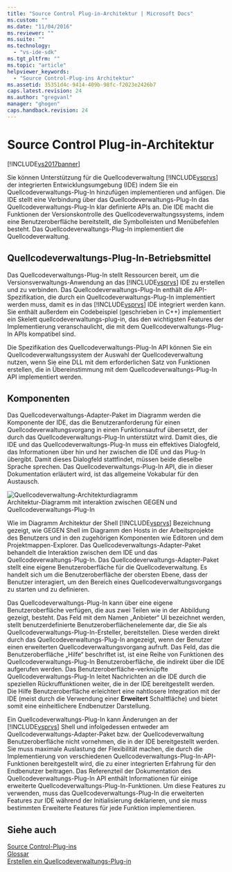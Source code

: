 ```yaml
---
title: "Source Control Plug-in-Architektur | Microsoft Docs"
ms.custom: ""
ms.date: "11/04/2016"
ms.reviewer: ""
ms.suite: ""
ms.technology: 
  - "vs-ide-sdk"
ms.tgt_pltfrm: ""
ms.topic: "article"
helpviewer_keywords: 
  - "Source Control-Plug-ins Architektur"
ms.assetid: 35351d4c-9414-409b-98fc-f2023e2426b7
caps.latest.revision: 24
ms.author: "gregvanl"
manager: "ghogen"
caps.handback.revision: 24
---
```

# Source Control Plug-in-Architektur
[!INCLUDE[vs2017banner](../../code-quality/includes/vs2017banner.md)]

Sie können Unterstützung für die Quellcodeverwaltung [!INCLUDE[vsprvs](../../code-quality/includes/vsprvs_md.md)] der integrierten Entwicklungsumgebung \(IDE\) indem Sie ein Quellcodeverwaltungs\-Plug\-In hinzufügen implementieren und anfügen.  Die IDE stellt eine Verbindung über das Quellcodeverwaltungs\-Plug\-In das Quellcodeverwaltungs\-Plug\-In klar definierte APIs an.  Die IDE macht die Funktionen der Versionskontrolle des Quellcodeverwaltungssystems, indem eine Benutzeroberfläche bereitstellt, die Symbolleisten und Menübefehlen besteht.  Das Quellcodeverwaltungs\-Plug\-In implementiert die Quellcodeverwaltung.  
  
## Quellcodeverwaltungs\-Plug\-In\-Betriebsmittel  
 Das Quellcodeverwaltungs\-Plug\-In stellt Ressourcen bereit, um die Versionsverwaltungs\-Anwendung an das [!INCLUDE[vsprvs](../../code-quality/includes/vsprvs_md.md)] IDE zu erstellen und zu verbinden.  Das Quellcodeverwaltungs\-Plug\-In enthält die API\-Spezifikation, die durch ein Quellcodeverwaltungs\-Plug\-In implementiert werden muss, damit es in das [!INCLUDE[vsprvs](../../code-quality/includes/vsprvs_md.md)] IDE integriert werden kann.  Sie enthält außerdem ein Codebeispiel \(geschrieben in C\+\+\) implementiert ein Skelett quellcodeverwaltungs\-plug\-in, das den wichtigsten Features der Implementierung veranschaulicht, die mit dem Quellcodeverwaltungs\-Plug\-In APIs kompatibel sind.  
  
 Die Spezifikation des Quellcodeverwaltungs\-Plug\-In API können Sie ein Quellcodeverwaltungssystem der Auswahl der Quellcodeverwaltung nutzen, wenn Sie eine DLL mit dem erforderlichen Satz von Funktionen erstellen, die in Übereinstimmung mit dem Quellcodeverwaltungs\-Plug\-In API implementiert werden.  
  
## Komponenten  
 Das Quellcodeverwaltungs\-Adapter\-Paket im Diagramm werden die Komponente der IDE, das die Benutzeranforderung für einen Quellcodeverwaltungsvorgang in einen Funktionsaufruf übersetzt, der durch das Quellcodeverwaltungs\-Plug\-In unterstützt wird.  Damit dies, die IDE und das Quellcodeverwaltungs\-Plug\-In muss ein effektives Dialogfeld, das Informationen über hin und her zwischen die IDE und das Plug\-In übergibt.  Damit dieses Dialogfeld stattfindet, müssen beide dieselbe Sprache sprechen.  Das Quellcodeverwaltungs\-Plug\-In API, die in dieser Dokumentation erläutert wird, ist das allgemeine Vokabular für den Austausch.  
  
 ![Quellcodeverwaltung&#45;Architekturdiagramm](../../extensibility/internals/media/vs_sccsdk_plug_in_arch.png "vs\_sccsdk\_plug\_in\_arch")  
Architektur\-Diagramm mit interaktion zwischen GEGEN und Quellcodeverwaltungs\-Plug\-In  
  
 Wie im Diagramm Architektur der Shell [!INCLUDE[vsprvs](../../code-quality/includes/vsprvs_md.md)] Bezeichnung gezeigt, wie GEGEN Shell im Diagramm den Hosts in der Arbeitsprojekte des Benutzers und in den zugehörigen Komponenten wie Editoren und dem Projektmappen\-Explorer.  Das Quellcodeverwaltungs\-Adapter\-Paket behandelt die Interaktion zwischen dem IDE und das Quellcodeverwaltungs\-Plug\-In.  Das Quellcodeverwaltungs\-Adapter\-Paket stellt eine eigene Benutzeroberfläche für die Quellcodeverwaltung.  Es handelt sich um die Benutzeroberfläche der obersten Ebene, dass der Benutzer interagiert, um den Bereich eines Quellcodeverwaltungsvorgangs zu starten und zu definieren.  
  
 Das Quellcodeverwaltungs\-Plug\-In kann über eine eigene Benutzeroberfläche verfügen, die aus zwei Teilen wie in der Abbildung gezeigt, besteht.  Das Feld mit dem Namen „Anbieter“ UI bezeichnet werden, stellt benutzerdefinierte Benutzeroberflächenelemente dar, die Sie als Quellcodeverwaltungs\-Plug\-In\-Ersteller, bereitstellen.  Diese werden direkt durch das Quellcodeverwaltungs\-Plug\-In angezeigt, wenn der Benutzer einen erweiterten Quellcodeverwaltungsvorgang aufruft.  Das Feld, das die Benutzeroberfläche „Hilfe“ beschriftet ist, ist eine Reihe von Funktionen des Quellcodeverwaltungs\-Plug\-In Benutzeroberfläche, die indirekt über die IDE aufgerufen werden.  Das Benutzeroberfläche\-verknüpfte Quellcodeverwaltungs\-Plug\-In leitet Nachrichten an die IDE durch die speziellen Rückruffunktionen weiter, die in der IDE bereitgestellt werden.  Die Hilfe Benutzeroberfläche erleichtert eine nahtlosere Integration mit der IDE \(meist durch die Verwendung einer **Erweitert** Schaltfläche\) und bietet somit eine einheitlichere Endbenutzer Darstellung.  
  
 Ein Quellcodeverwaltungs\-Plug\-In kann Änderungen an der [!INCLUDE[vsprvs](../../code-quality/includes/vsprvs_md.md)] Shell und infolgedessen entweder am Quellcodeverwaltungs\-Adapter\-Paket bzw. der Quellcodeverwaltung Benutzeroberfläche nicht vornehmen, die in der IDE bereitgestellt werden.  Sie muss maximale Auslastung der Flexibilität machen, die durch die Implementierung von verschiedenen Quellcodeverwaltungs\-Plug\-In\-API\-Funktionen bereitgestellt wird, die zu einer integrierten Erfahrung für den Endbenutzer beitragen.  Das Referenzteil der Dokumentation des Quellcodeverwaltungs\-Plug\-In API enthält Informationen für einige erweiterte Quellcodeverwaltungs\-Plug\-In\-Funktionen.  Um diese Features zu verwenden, muss das Quellcodeverwaltungs\-Plug\-In die erweiterten Features zur IDE während der Initialisierung deklarieren, und sie muss bestimmten Erweiterte Features für jede Funktion implementieren.  
  
## Siehe auch  
 [Source Control\-Plug\-ins](../../extensibility/source-control-plug-ins.md)   
 [Glossar](../../extensibility/source-control-plug-in-glossary.md)   
 [Erstellen ein Quellcodeverwaltungs\-Plug\-in](../../extensibility/internals/creating-a-source-control-plug-in.md)